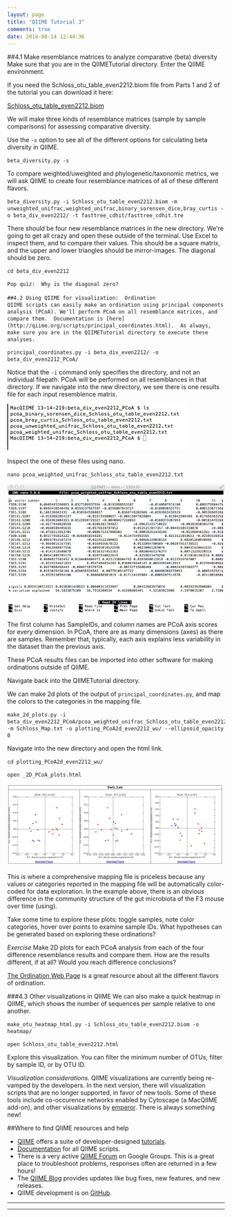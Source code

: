 ```yaml
---
layout: page
title: "QIIME Tutorial 3"
comments: true
date: 2014-08-14 12:44:36
---
```


##4.1 Make resemblance matrices to analyze comparative (beta) diversity
Make sure that you are in the QIIMETutorial directory.  Enter the QIIME environment.

If you need the Schloss_otu_table_even2212.biom file from Parts 1 and 2
of the tutorial you can download it here:

[Schloss_otu_table_even2212.biom](Schloss_otu_table_even2212.biom)

We will make three kinds of resemblance matrices (sample by sample comparisons) for assessing comparative diversity.

Use the `-s` option to see all of the different options for calculating beta diversity in QIIME.

```
beta_diversity.py -s
```

To compare weighted/uweighted and phylogenetic/taxonomic metrics, we will ask QIIME to create four resemblance matrices of all of these different flavors.

```
beta_diversity.py -i Schloss_otu_table_even2212.biom -m unweighted_unifrac,weighted_unifrac,binary_sorensen_dice,bray_curtis -o beta_div_even2212/ -t fasttree_cdhit/fasttree_cdhit.tre
```

There should be four new resemblance matrices in the new directory.  We're going to get all crazy and open these outside of the terminal. Use Excel to inspect them, and to compare their values.  This should be a square matrix, and the upper and lower triangles should be mirror-images.  The diagonal should be zero.

```
cd beta_div_even2212
```

```
Pop quiz:  Why is the diagonal zero?

##4.2 Using QIIME for visualization:  Ordination
QIIME scripts can easily make an ordination using principal components analysis (PCoA). We'll perform PCoA on all resemblance matrices, and compare them.  Documentation is [here](http://qiime.org/scripts/principal_coordinates.html).  As always, make sure you are in the QIIMETutorial directory to execute these analyses.
```

```
principal_coordinates.py -i beta_div_even2212/ -o beta_div_even2212_PCoA/
```

Notice that the `-i` command only specifies the directory, and not an individual filepath.  PCoA will be performed on all resemblances in that directory.  If we navigate into the new directory, we see there is one results file for each input resemblence matrix.

![img17](https://github.com/edamame-course/docs/raw/gh-pages/img/QIIMETutorial3_IMG/IMG_17.jpg)

Inspect the one of these files using nano.

```
nano pcoa_weighted_unifrac_Schloss_otu_table_even2212.txt
```
![img18](https://github.com/edamame-course/docs/raw/gh-pages/img/QIIMETutorial3_IMG/IMG_18.jpg)

The first column has SampleIDs, and column names are PCoA axis scores for every dimension.  In PCoA, there are as many dimensions (axes) as there are samples. Remember that, typically, each axis explains less variability in the dataset than the previous axis.

These PCoA results files can be imported into other software for making ordinations outside of QIIME.

Navigate back into the QIIMETutorial directory.

We can make 2d plots of the output of `principal_coordinates.py`, and map the colors to the categories in the mapping file.

```
make_2d_plots.py -i beta_div_even2212_PCoA/pcoa_weighted_unifrac_Schloss_otu_table_even2212.txt -m Schloss_Map.txt -o plotting_PCoA2d_even2212_wu/ --ellipsoid_opacity 0
```

Navigate into the new directory and open the html link.
```
cd plotting_PCoA2d_even2212_wu/
```

```
open _2D_PCoA_plots.html
```
![img19](https://github.com/edamame-course/docs/raw/gh-pages/img/QIIMETutorial3_IMG/IMG_19.jpg)

This is where  a comprehensive mapping file is priceless because any values or categories reported in the mapping file will be automatically color-coded for data exploration.  In the example above, there is an obvious difference in the community structure of the gut microbiota of the F3 mouse over time (using).

Take some time to explore these plots: toggle samples, note color categories, hover over points to examine sample IDs.  What hypotheses can be generated based on exploring these ordinations?

*Exercise*
Make 2D plots for each PCoA analysis from each of the four difference resemblance results and compare them.  How are the results different, if at all?  Would you reach difference conclusions?

[The Ordination Web Page](http://ordination.okstate.edu/) is a great resource about all the different flavors of ordination.

###4.3  Other visualizations in QIIME
We can also make a quick heatmap in QIIME, which shows the number of sequences per sample relative to one another.

```
make_otu_heatmap_html.py -i Schloss_otu_table_even2212.biom -o heatmap/
```

```
open Schloss_otu_table_even2212.html
```
Explore this visualization.  You can filter the minimum number of OTUs, filter by sample ID, or by OTU ID.  

*Visualization considerations.* QIIME visualizations are currently being re-vamped by the developers.  In the next version, there will visualization scripts that are no longer supported, in favor of new tools.  Some of these tools include co-occurence networks enabled by Cytoscape (a MacQIIME add-on), and other visualizations by [emperor](http://biocore.github.io/emperor/).  There is always something new!

##Where to find QIIME resources and help
*  [QIIME](qiime.org) offers a suite of developer-designed [tutorials](http://www.qiime.org/tutorials/tutorial.html).
*  [Documentation](http://www.qiime.org/scripts/index.html) for all QIIME scripts.
*  There is a very active [QIIME Forum](https://groups.google.com/forum/#!forum/qiime-forum) on Google Groups.  This is a great place to troubleshoot problems, responses often are returned in a few hours!
*  The [QIIME Blog](http://qiime.wordpress.com/) provides updates like bug fixes, new features, and new releases.
*  QIIME development is on [GitHub](https://github.com/biocore/qiime).

-----------------------------------------------
-----------------------------------------------

